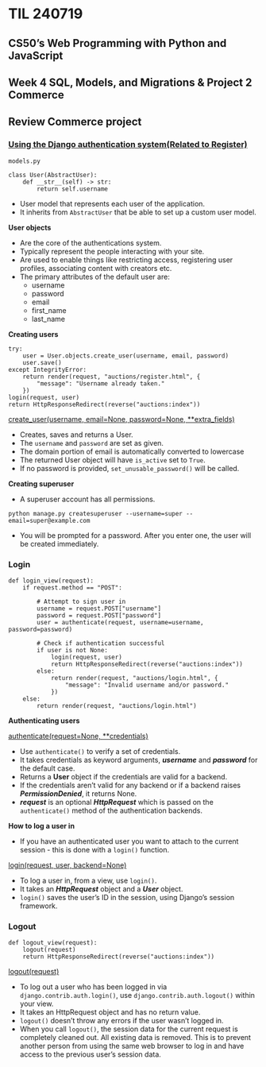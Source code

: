 # TIL 240719

## CS50’s Web Programming with Python and JavaScript

## Week 4 SQL, Models, and Migrations & Project 2 Commerce

## Review Commerce project

### [Using the Django authentication system(Related to Register)](https://docs.djangoproject.com/en/5.0/topics/auth/default/)

```
models.py

class User(AbstractUser):
    def __str__(self) -> str:
        return self.username
```
- User model that represents each user of the application.
- It inherits from `AbstractUser` that be able to set up a custom user model.

**User objects**
- Are the core of the authentications system.
- Typically represent the people interacting with your site.
- Are used to enable things like restricting access, registering user profiles, associating content with creators etc.
- The primary attributes of the default user are:
  - username
  - password
  - email
  - first_name
  - last_name

**Creating users**
```
try:
    user = User.objects.create_user(username, email, password)
    user.save()
except IntegrityError:
    return render(request, "auctions/register.html", {
        "message": "Username already taken."
    })
login(request, user)
return HttpResponseRedirect(reverse("auctions:index"))
```
[create_user(username, email=None, password=None, **extra_fields)](https://docs.djangoproject.com/en/5.0/ref/contrib/auth/#django.contrib.auth.models.UserManager.create_user)
- Creates, saves and returns a User.
- The `username` and `password` are set as given. 
- The domain portion of email is automatically converted to lowercase
- The returned User object will have `is_active` set to `True`.
- If no password is provided, `set_unusable_password()` will be called.

**Creating superuser**
- A superuser account has all permissions.

`python manage.py createsuperuser --username=super --email=super@example.com`
- You will be prompted for a password. After you enter one, the user will be created immediately.

### Login
```
def login_view(request):
    if request.method == "POST":

        # Attempt to sign user in
        username = request.POST["username"]
        password = request.POST["password"]
        user = authenticate(request, username=username, password=password)

        # Check if authentication successful
        if user is not None:
            login(request, user)
            return HttpResponseRedirect(reverse("auctions:index"))
        else:
            return render(request, "auctions/login.html", {
                "message": "Invalid username and/or password."
            })
    else:
        return render(request, "auctions/login.html")
```

**Authenticating users**

[authenticate(request=None, **credentials)](https://docs.djangoproject.com/en/5.0/topics/auth/default/#django.contrib.auth.authenticate)
- Use `authenticate()` to verify a set of credentials.
-  It takes credentials as keyword arguments, ***username*** and ***password*** for the default case.
-  Returns a **User** object if the credentials are valid for a backend.
- If the credentials aren’t valid for any backend or if a backend raises ***PermissionDenied***, it returns None.
- ***request*** is an optional ***HttpRequest*** which is passed on the `authenticate()` method of the authentication backends.

**How to log a user in**
- If you have an authenticated user you want to attach to the current session - this is done with a `login()` function.

[login(request, user, backend=None)](https://docs.djangoproject.com/en/5.0/topics/auth/default/#django.contrib.auth.login)
- To log a user in, from a view, use `login()`.
- It takes an ***HttpRequest*** object and a ***User*** object.
- `login()` saves the user’s ID in the session, using Django’s session framework.

### Logout
```
def logout_view(request):
    logout(request)
    return HttpResponseRedirect(reverse("auctions:index"))
```
[logout(request)](https://docs.djangoproject.com/en/5.0/topics/auth/default/#django.contrib.auth.logout)

- To log out a user who has been logged in via `django.contrib.auth.login()`, use `django.contrib.auth.logout()` within your view.
- It takes an HttpRequest object and has no return value.
- `logout()` doesn’t throw any errors if the user wasn’t logged in.
- When you call `logout()`, the session data for the current request is completely cleaned out. All existing data is removed. This is to prevent another person from using the same web browser to log in and have access to the previous user’s session data.